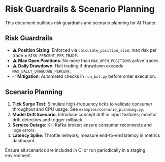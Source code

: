 # Risk Guardrails & Scenario Planning

This document outlines risk guardrails and scenario planning for AI Trader.

## Risk Guardrails

- ⚠️ **Position Sizing**: Enforced via `calculate_position_size`; max risk per trade = `RISK_PERCENT_PER_TRADE`.
- ⚠️ **Max Open Positions**: No more than `MAX_OPEN_POSITIONS` active trades.
- ⚠️ **Daily Drawdown**: Halt trading if drawdown exceeds `MAX_DAILY_DRAWDOWN_PERCENT`.
- ✅ **Mitigation**: Automated checks in `run_bot.py` before order execution.

## Scenario Planning

1. **Tick Surge Test**: Simulate high-frequency ticks to validate consumer throughput and CPU usage. See `examples/scenario_planning.py`.
2. **Model Drift Scenario**: Introduce concept drift in input features; monitor drift detectors and trigger rollback.
3. **Service Outage**: Kill Kafka broker; ensure consumer reconnects and logs errors.
4. **Latency Spike**: Throttle network; measure end-to-end latency in metrics dashboard.

Ensure all scenarios are included in CI or run periodically in a staging environment.
